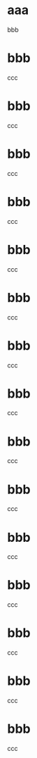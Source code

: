 # aaa

bbb

# bbb

ccc

# bbb

ccc

# bbb

ccc

# bbb

ccc

# bbb

ccc

# bbb

ccc

# bbb

ccc

# bbb

ccc

# bbb

ccc

# bbb

ccc

# bbb

ccc

# bbb

ccc

# bbb

ccc

# bbb

ccc

# bbb

ccc

